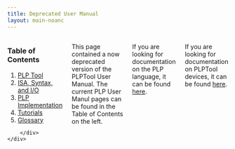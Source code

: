 ```yaml
---
title: Deprecated User Manual
layout: main-noanc
---
```


<div class="hide-for-small-only">
    <div class="medium-3 columns">
	<div class="panel">

	
<!-- NOTE: the following block must not be indented or it isn't properly recognized as markdown -->

<h3 class="noanchor"> Table of Contents </h3>
<div class="toc" markdown="1">

1. [PLP Tool]({{site.baseurl}}/plptool.html)
2. [ISA, Syntax, and I/O]({{site.baseurl}}/instructions.html)
3. [PLP Implementation]({{site.baseurl}}/implementation.html)
4. [Tutorials]({{site.baseurl}}/tutorials.html)
5. [Glossary]({{site.baseurl}}/glossary.html)

</div>
<!-- END OF MARKDOWN BLOCK -->


        </div>
    </div>
</div>

<div class="medium-9 columns" markdown="1">

This page contained a now deprecated version of the PLPTool User Manual.  The current PLP User Manul pages can be found in the Table of Contents on the left.

If you are looking for documentation on the PLP language, it can be found [here]({{site.baseurl}}/instructions.html).

If you are looking for documentation on PLPTool devices, it can be found [here]({{site.baseurl}}/implementation.html).


</div>
